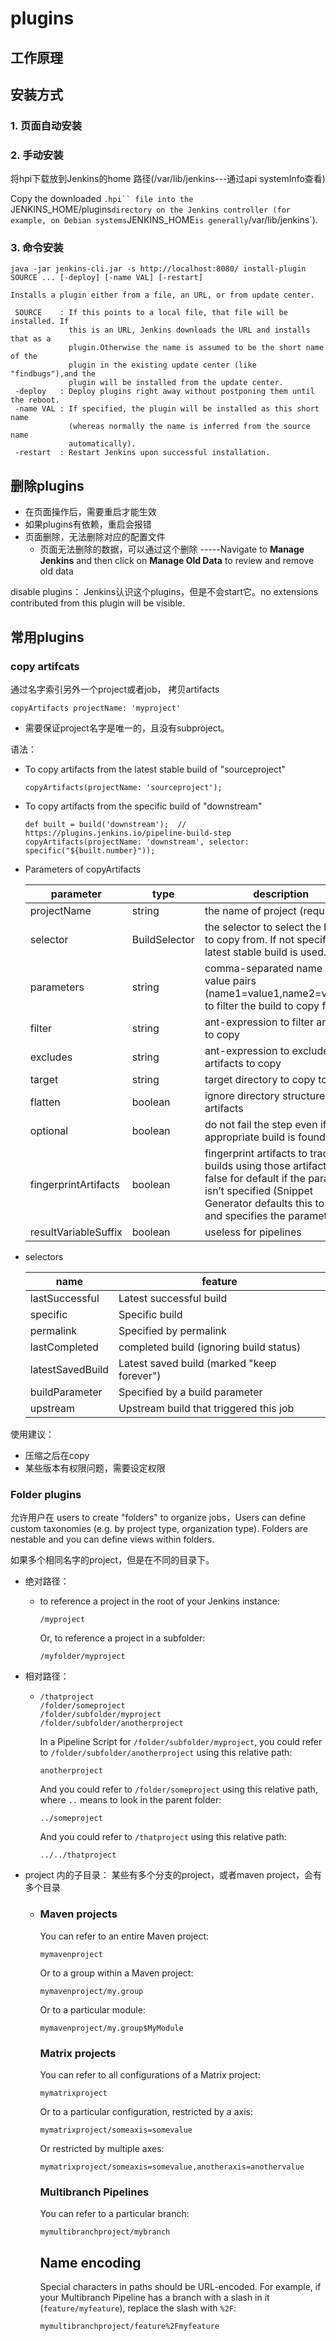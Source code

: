 # plugins

## 工作原理



## 安装方式

### 1. 页面自动安装

### 2. 手动安装

将hpi下载放到Jenkins的home 路径(/var/lib/jenkins---通过api systemInfo查看)

Copy the downloaded `.hpi`` file into the `JENKINS_HOME/plugins` directory on the Jenkins controller (for example, on Debian systems `JENKINS_HOME` is generally `/var/lib/jenkins`).

### 3. 命令安装



```
java -jar jenkins-cli.jar -s http://localhost:8080/ install-plugin SOURCE ... [-deploy] [-name VAL] [-restart]

Installs a plugin either from a file, an URL, or from update center.

 SOURCE    : If this points to a local file, that file will be installed. If
             this is an URL, Jenkins downloads the URL and installs that as a
             plugin.Otherwise the name is assumed to be the short name of the
             plugin in the existing update center (like "findbugs"),and the
             plugin will be installed from the update center.
 -deploy   : Deploy plugins right away without postponing them until the reboot.
 -name VAL : If specified, the plugin will be installed as this short name
             (whereas normally the name is inferred from the source name
             automatically).
 -restart  : Restart Jenkins upon successful installation.
```



## 删除plugins

* 在页面操作后，需要重启才能生效
* 如果plugins有依赖，重启会报错
* 页面删除，无法删除对应的配置文件
  * 页面无法删除的数据，可以通过这个删除 -----Navigate to **Manage Jenkins** and then click on **Manage Old Data** to review and remove old data

disable plugins： Jenkins认识这个plugins，但是不会start它。no extensions contributed from this plugin will be visible.

## 常用plugins

### copy artifcats

通过名字索引另外一个project或者job， 拷贝artifacts

```
copyArtifacts projectName: 'myproject'
```

* 需要保证project名字是唯一的，且没有subproject。

语法：

- To copy artifacts from the latest stable build of "sourceproject"

  ```
  copyArtifacts(projectName: 'sourceproject');
  ```

- To copy artifacts from the specific build of "downstream"

  ```
  def built = build('downstream');  // https://plugins.jenkins.io/pipeline-build-step
  copyArtifacts(projectName: 'downstream', selector: specific("${built.number}"));
  ```

- Parameters of copyArtifacts

  | parameter            | type          | description                                                  |
  | -------------------- | ------------- | ------------------------------------------------------------ |
  | projectName          | string        | the name of project (required)                               |
  | selector             | BuildSelector | the selector to select the build to copy from. If not specified, latest stable build is used. |
  | parameters           | string        | comma-separated name and value pairs (name1=value1,name2=value2) to filter the build to copy from. |
  | filter               | string        | ant-expression to filter artifacts to copy                   |
  | excludes             | string        | ant-expression to exclude artifacts to copy                  |
  | target               | string        | target directory to copy to                                  |
  | flatten              | boolean       | ignore directory structures of artifacts                     |
  | optional             | boolean       | do not fail the step even if no appropriate build is found.  |
  | fingerprintArtifacts | boolean       | fingerprint artifacts to track builds using those  artifacts. false for default if the parameter isn’t specified (Snippet  Generator defaults this to true and specifies the parameter). |
  | resultVariableSuffix | boolean       | useless for pipelines                                        |

- selectors

  | name             | feature                                    |
  | ---------------- | ------------------------------------------ |
  | lastSuccessful   | Latest successful build                    |
  | specific         | Specific build                             |
  | permalink        | Specified by permalink                     |
  | lastCompleted    | completed build (ignoring build status)    |
  | latestSavedBuild | Latest saved build (marked "keep forever") |
  | buildParameter   | Specified by a build parameter             |
  | upstream         | Upstream build that triggered this job     |

使用建议：

* 压缩之后在copy
* 某些版本有权限问题，需要设定权限

### Folder plugins

允许用户在 users to create "folders" to organize jobs，Users can define custom taxonomies (e.g. by project type, organization  type). Folders are nestable and you can define views within folders.

如果多个相同名字的project，但是在不同的目录下。

* 绝对路径：

  * to reference a project in the root of your Jenkins instance:

    ```
    /myproject
    ```

    Or, to reference a project in a subfolder:

    ```
    /myfolder/myproject
    ```

* 相对路径：

  * ```
    /thatproject
    /folder/someproject
    /folder/subfolder/myproject
    /folder/subfolder/anotherproject
    ```

    In a Pipeline Script for `/folder/subfolder/myproject`, you could refer to `/folder/subfolder/anotherproject` using this relative path:

    ```
    anotherproject
    ```

    And you could refer to `/folder/someproject` using this relative path, where `..` means to look in the parent folder:

    ```
    ../someproject
    ```

    And you could refer to `/thatproject` using this relative path:

    ```
    ../../thatproject
    ```

* project 内的子目录： 某些有多个分支的project，或者maven project，会有多个目录

  * ### Maven projects

    You can refer to an entire Maven project:

    ```
    mymavenproject
    ```

    Or to a group within a Maven project:

    ```
    mymavenproject/my.group
    ```

    Or to a particular module:

    ```
    mymavenproject/my.group$MyModule
    ```

    ### Matrix projects

    You can refer to all configurations of a Matrix project:

    ```
    mymatrixproject
    ```

    Or to a particular configuration, restricted by a axis:

    ```
    mymatrixproject/someaxis=somevalue
    ```

    Or restricted by multiple axes:

    ```
    mymatrixproject/someaxis=somevalue,anotheraxis=anothervalue
    ```

    ### Multibranch Pipelines

    You can refer to a particular branch:

    ```
    mymultibranchproject/mybranch
    ```

    ## Name encoding

    Special characters in paths should be URL-encoded. For example, if your Multibranch Pipeline has a branch with a slash in it (`feature/myfeature`), replace the slash with `%2F`:

    ```
    mymultibranchproject/feature%2Fmyfeature
    ```

    


